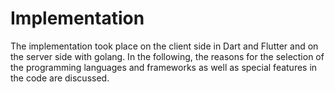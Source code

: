 # Implementation

The implementation took place on the client side in Dart and Flutter and on the server side with golang. In the following, the reasons for the selection of the programming languages ​​and frameworks as well as special features in the code are discussed.